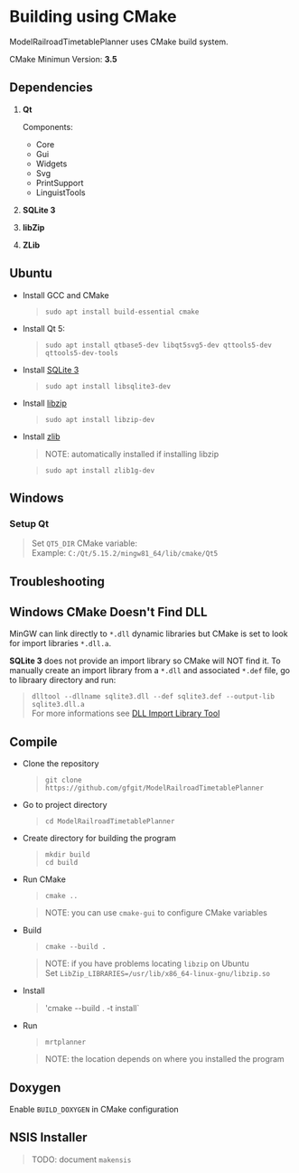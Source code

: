 # Building using CMake

ModelRailroadTimetablePlanner uses CMake build system.

CMake Minimun Version: **3.5**


## Dependencies

1. **Qt**

    Components:
    - Core
    - Gui
    - Widgets
    - Svg
    - PrintSupport
    - LinguistTools

2. **SQLite 3**

3. **libZip**

4. **ZLib**


## Ubuntu

- Install GCC and CMake
  >`sudo apt install build-essential cmake`

- Install Qt 5:
  >`sudo apt install qtbase5-dev libqt5svg5-dev qttools5-dev qttools5-dev-tools`
    
- Install [SQLite 3](https://sqlite.org/index.html)
  >`sudo apt install libsqlite3-dev`

- Install [libzip](https://libzip.org)
  >`sudo apt install libzip-dev`

- Install [zlib](https://www.zlib.net)
  > NOTE: automatically installed if installing libzip
  
  >`sudo apt install zlib1g-dev`


## Windows

### Setup Qt
> Set `QT5_DIR` CMake variable:  
> Example: `C:/Qt/5.15.2/mingw81_64/lib/cmake/Qt5`

## Troubleshooting

## Windows CMake Doesn't Find DLL

MinGW can link directly to `*.dll` dynamic libraries but CMake is set to look for
import libraries `*.dll.a`.

**SQLite 3** does not provide an import library so CMake will NOT find it.
To manually create an import library from a `*.dll` and associated `*.def` file, go to libraary directory and run:
> `dlltool --dllname sqlite3.dll --def sqlite3.def --output-lib sqlite3.dll.a`  
For more informations see [DLL Import Library Tool](https://www.willus.com/mingw/colinp/win32/tools/dlltool.html)

## Compile

- Clone the repository
  > `git clone https://github.com/gfgit/ModelRailroadTimetablePlanner`

- Go to project directory
  > `cd ModelRailroadTimetablePlanner`

- Create directory for building the program
  > `mkdir build`  
  > `cd build`

- Run CMake
  > `cmake ..`

  > NOTE: you can use `cmake-gui` to configure CMake variables

- Build
  > `cmake --build .`

  > NOTE: if you have problems locating `libzip` on Ubuntu  
  >       Set `LibZip_LIBRARIES=/usr/lib/x86_64-linux-gnu/libzip.so`

- Install
  > 'cmake --build . -t install`

- Run
  > `mrtplanner`
  
  > NOTE: the location depends on where you installed the program

## Doxygen

Enable `BUILD_DOXYGEN` in CMake configuration


## NSIS Installer

> TODO: document `makensis`
